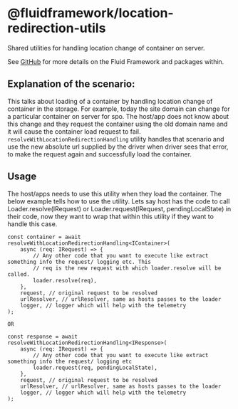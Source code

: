 # @fluidframework/location-redirection-utils

Shared utilities for handling location change of container on server.

See [GitHub](https://github.com/microsoft/FluidFramework) for more details on the Fluid Framework and packages within.

## Explanation of the scenario:

This talks about loading of a container by handling location change of container in the storage. For example, today
the site domain can change for a particular container on server for spo. The host/app does not know about this change
and they request the container using the old domain name and it will cause the container load request to fail. 
`resolveWithLocationRedirectionHandling` utility handles that scenario and use the new absolute url supplied by the
driver when driver sees that error, to make the request again and successfully load the container.


## Usage

The host/apps needs to use this utility when they load the container. The below example tells how to use the utility.
Lets say host has the code to call Loader.resolve(IRequest) or Loader.request(IRequest, pendingLocalState) in their code, now they want to wrap that within this utility if they want to handle this case.

```
const container = await resolveWithLocationRedirectionHandling<IContainer>(
    async (req: IRequest) => {
        // Any other code that you want to execute like extract something info the request/ logging etc. This
        // req is the new request with which loader.resolve will be called.
        loader.resolve(req),
    },
    request, // original request to be resolved
    urlResolver, // urlResolver, same as hosts passes to the loader
    logger, // logger which will help with the telemetry
);

OR

const response = await resolveWithLocationRedirectionHandling<IResponse>(
    async (req: IRequest) => {
        // Any other code that you want to execute like extract something info the request/ logging etc
        loader.request(req, pendingLocalState),
    },
    request, // original request to be resolved
    urlResolver, // urlResolver, same as hosts passes to the loader
    logger, // logger which will help with the telemetry
);
```

